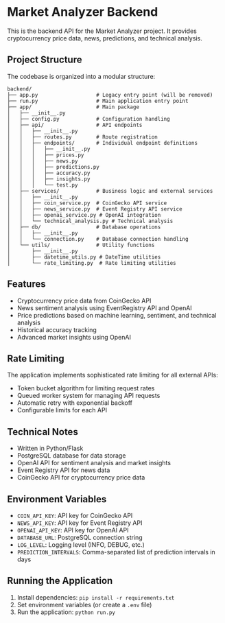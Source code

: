 # Market Analyzer Backend

This is the backend API for the Market Analyzer project. It provides cryptocurrency price data, news, predictions, and technical analysis.

## Project Structure

The codebase is organized into a modular structure:

```
backend/
├── app.py                   # Legacy entry point (will be removed)
├── run.py                   # Main application entry point
├── app/                     # Main package
│   ├── __init__.py
│   ├── config.py            # Configuration handling
│   ├── api/                 # API endpoints
│   │   ├── __init__.py
│   │   ├── routes.py        # Route registration
│   │   ├── endpoints/       # Individual endpoint definitions
│   │   │   ├── __init__.py
│   │   │   ├── prices.py
│   │   │   ├── news.py
│   │   │   ├── predictions.py
│   │   │   ├── accuracy.py
│   │   │   ├── insights.py
│   │   │   └── test.py
│   ├── services/            # Business logic and external services
│   │   ├── __init__.py
│   │   ├── coin_service.py  # CoinGecko API service
│   │   ├── news_service.py  # Event Registry API service
│   │   ├── openai_service.py # OpenAI integration
│   │   └── technical_analysis.py # Technical analysis
│   ├── db/                  # Database operations
│   │   ├── __init__.py
│   │   └── connection.py    # Database connection handling
│   └── utils/               # Utility functions
│       ├── __init__.py
│       ├── datetime_utils.py # DateTime utilities
│       └── rate_limiting.py  # Rate limiting utilities
```

## Features

- Cryptocurrency price data from CoinGecko API
- News sentiment analysis using EventRegistry API and OpenAI
- Price predictions based on machine learning, sentiment, and technical analysis
- Historical accuracy tracking
- Advanced market insights using OpenAI

## Rate Limiting

The application implements sophisticated rate limiting for all external APIs:

- Token bucket algorithm for limiting request rates
- Queued worker system for managing API requests
- Automatic retry with exponential backoff
- Configurable limits for each API

## Technical Notes

- Written in Python/Flask
- PostgreSQL database for data storage
- OpenAI API for sentiment analysis and market insights
- Event Registry API for news data
- CoinGecko API for cryptocurrency price data

## Environment Variables

- `COIN_API_KEY`: API key for CoinGecko API
- `NEWS_API_KEY`: API key for Event Registry API
- `OPENAI_API_KEY`: API key for OpenAI API
- `DATABASE_URL`: PostgreSQL connection string
- `LOG_LEVEL`: Logging level (INFO, DEBUG, etc.)
- `PREDICTION_INTERVALS`: Comma-separated list of prediction intervals in days

## Running the Application

1. Install dependencies: `pip install -r requirements.txt`
2. Set environment variables (or create a `.env` file)
3. Run the application: `python run.py` 